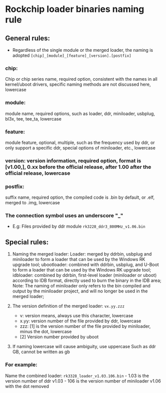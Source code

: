 # Rockchip loader binaries naming rule

## General rules:
* Regardless of the single module or the merged loader, the naming is adopted
    `[chip]_[module]_[feature]_[version].[postfix]`

### chip: 
Chip or chip series name, required option, consistent with the names in all kernel/uboot drivers, specific naming methods are not discussed here, lowercase
### module: 
module name, required options, such as loader, ddr, miniloader, usbplug, bl3x, tee, tee_ta, lowercase

### feature: 
module feature, optional, multiple, such as the frequency used by ddr, or only support a specific ddr, special options of miniloader, etc., lowercase

### version: version information, required option, format is [v1.00,], 0.xx before the official release, after 1.00 after the official release, lowercase
### postfix: 
suffix name, required option, the compiled code is .bin by default, or .elf, merged to .img, lowercase

### The connection symbol uses an underscore "_"
* E.g:
    Files provided by ddr module
    `rk3228_ddr3_800MHz_v1.06.bin`

## Special rules:
1. Naming the merged loader:
    Loader: merged by ddrbin, usbplug and miniloader to form a loader that can be used by the Windows RK upgrade tool;
    ubootloader: combined with ddrbin, usbplug, and U-Boot to form a loader that can be used by the Windows RK upgrade tool;
    idbloader: combined by ddrbin, first-level loader (miniloader or uboot) according to IDB format, directly used to burn the binary in the IDB area;
    Note: The naming of miniloader only refers to the bin compiled and output by the miniloader project, and will no longer be used in the merged loader;
2. The version definition of the merged loader:
    `vx.yy.zzz`
	- v: version means, always use this character, lowercase
	- x.yy: version number of the file provided by ddr, lowercase
	- zzz: [1] is the version number of the file provided by miniloader, minus the dot, lowercase
	- [2] Version number provided by uboot

3. If naming lowercase will cause ambiguity, use uppercase
	Such as ddr GB, cannot be written as gb

### For example:
Name the combined loader:
	`rk3328_loader_v1.03.106.bin`
	- 1.03 is the version number of ddr v1.03
	- 106 is the version number of miniloader v1.06 with the dot removed
